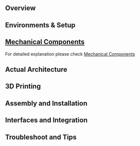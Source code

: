 ## Overview
## Environments & Setup
## [Mechanical Components](/MechanicalDesign/Design%26Production/Components/)
For detailed explanation please check [Mechanical Components](/MechanicalDesign/Design%26Production/Components/)
## Actual Architecture
## 3D Printing
## Assembly and Installation
## Interfaces and Integration
## Troubleshoot and Tips